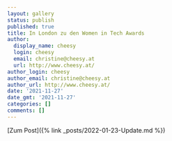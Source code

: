 ```yaml
---
layout: gallery
status: publish
published: true
title: In London zu den Women in Tech Awards
author:
  display_name: cheesy
  login: cheesy
  email: christine@cheesy.at
  url: http://www.cheesy.at/
author_login: cheesy
author_email: christine@cheesy.at
author_url: http://www.cheesy.at/
date: '2021-11-27'
date_gmt: '2021-11-27'
categories: []
comments: []
---
```


[Zum Post]({% link _posts/2022-01-23-Update.md %})

